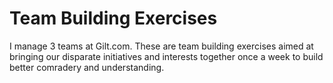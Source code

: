 # Team Building Exercises

I manage 3 teams at Gilt.com. These are team building exercises aimed at bringing our disparate initiatives and interests together once a week to build better comradery and understanding.
